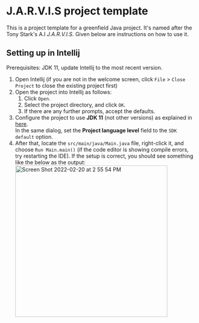 # J.A.R.V.I.S project template

This is a project template for a greenfield Java project. It's named after the Tony Stark's A.I _J.A.R.V.I.S_. Given below are instructions on how to use it.

## Setting up in Intellij

Prerequisites: JDK 11, update Intellij to the most recent version.

1. Open Intellij (if you are not in the welcome screen, click `File` > `Close Project` to close the existing project first)
1. Open the project into Intellij as follows:
   1. Click `Open`.
   1. Select the project directory, and click `OK`.
   1. If there are any further prompts, accept the defaults.
1. Configure the project to use **JDK 11** (not other versions) as explained in [here](https://www.jetbrains.com/help/idea/sdk.html#set-up-jdk).<br>
   In the same dialog, set the **Project language level** field to the `SDK default` option.
3. After that, locate the `src/main/java/Main.java` file, right-click it, and choose `Run Main.main()` (if the code editor is showing compile errors, try restarting the IDE). If the setup is correct, you should see something like the below as the output:
   <img width="403" alt="Screen Shot 2022-02-20 at 2 55 54 PM" src="https://user-images.githubusercontent.com/92976979/154832107-c7b7fd25-0bcb-44a9-9017-c49f10ba0182.png">
